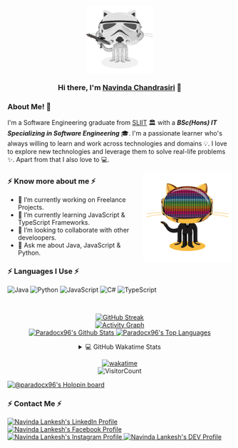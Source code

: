 
<div align="center">
<img align="center" alt="GIF" height="150px" src="https://github.com/paradocx96/paradocx96/blob/main/images/stormtroopocat.png" />

### Hi there, I'm [Navinda Chandrasiri](https://github.com/paradocx96) 👋

</div>  

### About Me! 🤩 &nbsp;

I'm a Software Engineering graduate from <a alt="SLIIT" href="https://www.sliit.lk" target="_blank">SLIIT</a> 🏛 with a _***BSc(Hons) IT Specializing in Software Engineering***_ 🎓. I'm a passionate learner who's always willing to learn and work across technologies and domains 💡. I love to explore new technologies and leverage them to solve real-life problems ✨. Apart from that I also love to 💻. 

<img align="right" height="200" width="200" alt="GIF" src="https://github.com/paradocx96/paradocx96/blob/main/images/daftpunktocat-guy.gif" />

### ⚡ Know more about me ⚡  
- 🔭 I’m currently working on Freelance Projects.
- 🌱 I’m currently learning JavaScript & TypeScript Frameworks.
- 👯 I’m looking to collaborate with other develoopers.
- 💬 Ask me about Java, JavaScript & Python.

### ⚡ Languages I Use ⚡  

![Java](https://img.shields.io/badge/Java-ED8B00?style=for-the-badge&logo=java&logoColor=white) 
![Python](https://img.shields.io/badge/Python-3776AB?style=for-the-badge&logo=python&logoColor=white) 
![JavaScript](https://img.shields.io/badge/JavaScript-323330?style=for-the-badge&logo=javascript&logoColor=F7DF1E) 
![C#](https://img.shields.io/badge/C%23-239120?style=for-the-badge&logo=c-sharp&logoColor=white) 
![TypeScript](https://img.shields.io/badge/TypeScript-white?style=for-the-badge&logo=typescript) 
 

<!--   
![Dart](https://img.shields.io/badge/DART-blue?style=for-the-badge&logo=dart) 
![C](https://img.shields.io/badge/C-00599C?style=for-the-badge&logo=c&logoColor=white) 
![C++](https://img.shields.io/badge/C%2B%2B-00599C?style=for-the-badge&logo=c%2B%2B&logoColor=white) 
![Kotlinn](https://img.shields.io/badge/Kotlin-0095D5?&style=for-the-badge&logo=kotlin&logoColor=white) 
![HTML5](https://img.shields.io/badge/HTML5-E34F26?style=for-the-badge&logo=html5&logoColor=white) 
![CSS3](https://img.shields.io/badge/CSS3-1572B6?style=for-the-badge&logo=css3&logoColor=white) 
![Php](https://img.shields.io/badge/PHP-777BB4?style=for-the-badge&logo=php&logoColor=white) 
![R](https://img.shields.io/badge/R-276DC3?style=for-the-badge&logo=r&logoColor=white) 
![Json](https://img.shields.io/badge/json-5E5C5C?style=for-the-badge&logo=json&logoColor=white) ![Spring](https://img.shields.io/badge/Spring-6DB33F?style=for-the-badge&logo=spring&logoColor=white) ![React](https://img.shields.io/badge/React-20232A?style=for-the-badge&logo=react&logoColor=61DAFB) ![Codeigniter](https://img.shields.io/badge/Codeigniter-EF4223?style=for-the-badge&logo=codeigniter&logoColor=white) ![ExpressJs](https://img.shields.io/badge/Express.js-000000?style=for-the-badge&logo=express&logoColor=white) ![DotNET](https://img.shields.io/badge/.NET-512BD4?style=for-the-badge&logo=dotnet&logoColor=white) ![Django](https://img.shields.io/badge/Django-092E20?style=for-the-badge&logo=django&logoColor=green) ![NodeJs](https://img.shields.io/badge/Node.js-339933?style=for-the-badge&logo=nodedotjs&logoColor=white) ![NPM](https://img.shields.io/badge/npm-CB3837?style=for-the-badge&logo=npm&logoColor=white) ![Jest](https://img.shields.io/badge/Jest-C21325?style=for-the-badge&logo=jest&logoColor=white) ![Selenium](https://img.shields.io/badge/Selenium-43B02A?style=for-the-badge&logo=Selenium&logoColor=white) ![Bootstrap](https://img.shields.io/badge/Bootstrap-563D7C?style=for-the-badge&logo=bootstrap&logoColor=white) ![jQuery](https://img.shields.io/badge/jQuery-0769AD?style=for-the-badge&logo=jquery&logoColor=white) ![MsSql](https://img.shields.io/badge/Microsoft_SQL-CC2927?style=for-the-badge&logo=microsoft-sql-server&logoColor=white) ![MySQL](https://img.shields.io/badge/MySQL-00000F?style=for-the-badge&logo=mysql&logoColor=white) ![SQLite](https://img.shields.io/badge/SQLite-07405E?style=for-the-badge&logo=sqlite&logoColor=white) ![MongoDB](https://img.shields.io/badge/MongoDB-4EA94B?style=for-the-badge&logo=mongodb&logoColor=white) ![PostgreSQL](https://img.shields.io/badge/PostgreSQL-316192?style=for-the-badge&logo=postgresql&logoColor=white) ![Oracle](https://img.shields.io/badge/Oracle-F80000?style=for-the-badge&logo=oracle&logoColor=black) ![Firebase](https://img.shields.io/badge/firebase-ffca28?style=for-the-badge&logo=firebase&logoColor=black) ![AWS](https://img.shields.io/badge/Amazon_AWS-ff7201?style=for-the-badge&logo=amazon-aws&logoColor=white) ![Heroku](https://img.shields.io/badge/Heroku-430098?style=for-the-badge&logo=heroku&logoColor=white) ![Vercel](https://img.shields.io/badge/Vercel%20-%23000000.svg?style=for-the-badge&logo=vercel&logoColor=white) ![Netlify](https://img.shields.io/badge/Netlify-00C7B7?style=for-the-badge&logo=netlify&logoColor=white) ![GitHub Pages](https://img.shields.io/badge/GitHub%20Pages-%23327FC7.svg?style=for-the-badge&logo=github&logoColor=white) ![GitHub](https://img.shields.io/badge/GitHub-100000?style=for-the-badge&logo=github&logoColor=white) ![GitLab](https://img.shields.io/badge/GitLab-330F63?style=for-the-badge&logo=gitlab&logoColor=white) 
<details> 
  <summary>💻 GitHub Monthly Activity Graph</summary>  
  <br/>
</details>  
  
<details> 
  <summary>💻 GitHub Profile Stats</summary>
  <br/>
  <br/>
  <b>Note:</b> Top languages is only a metric of the languages my public code consists of and doesn't reflect experience or skill level.
</details>  
-->

<br />
<div align="center">  
  

  [![GitHub Streak](http://github-readme-streak-stats.herokuapp.com?user=Paradocx96&theme=dark&hide_border=true)](https://github.com/paradocx96)  
  [![Activity Graph](https://github-readme-activity-graph.vercel.app/graph?username=Paradocx96&theme=redical)](https://github.com/paradocx96)  
  <a href="https://github.com/anuraghazra/github-readme-stats">
      <img alt="Paradocx96's Github Stats" src="https://denvercoder1-github-readme-stats.vercel.app/api?username=paradocx96&show_icons=true&count_private=true&theme=react&hide_border=true&bg_color=1F222E&title_color=F85D7F&icon_color=F8D866" height="192px"/>
  </a>
  <a href="https://github.com/anuraghazra/github-readme-stats">
    <img alt="Paradocx96's Top Languages" src="https://denvercoder1-github-readme-stats.vercel.app/api/top-langs/?username=paradocx96&langs_count=8&layout=compact&theme=react&hide_border=true&bg_color=1F222E&title_color=F85D7F&icon_color=F8D866" height="192px"/>
  </a> 
  
  
<details> 
  <summary>💻 GitHub Wakatime Stats</summary>
  <br/>

  <a href="https://wakatime.com/@paradocx96">
    <img src="https://wakatime.com/share/@paradocx96/f224f51b-8e85-452f-a329-7bc8bdab5bff.png"/>
  </a>  
  <img src="https://github-readme-stats.vercel.app/api/wakatime?username=@paradocx96&bg_color=30,e96443,904e95&title_color=fff&text_color=000" />
  
  [_Wakatime stats since Feb-17-2021_](https://wakatime.com/@paradocx96)
  
  <br/>
  <b>Note:</b> Top languages is only a metric of the languages my public code consists of and doesn't reflect experience or skill level.
</details>  

[![wakatime](https://wakatime.com/badge/user/969f949e-b0e5-4f95-8225-6d0354fe3bd6.svg)](https://wakatime.com/@969f949e-b0e5-4f95-8225-6d0354fe3bd6)  
![VisitorCount](https://profile-counter.glitch.me/{paradocx96}/count.svg)  

</div>  


[![@paradocx96's Holopin board](https://holopin.me/paradocx96)](https://holopin.io/@paradocx96)

### ⚡ Contact Me ⚡  

<a href="https://www.linkedin.com/in/navinda-lankesh/">
<img src="https://img.shields.io/badge/LinkedIn-0077B5?style=for-the-badge&logo=linkedin&logoColor=white" alt="Navinda Lankesh's LinkedIn Profile">
</a>  
<a href="https://www.facebook.com/navindalankesh/">
<img src="https://img.shields.io/badge/Facebook-1877F2?style=for-the-badge&logo=facebook&logoColor=white" alt="Navinda Lankesh's Facebook Profile">
</a>
<a href="https://www.instagram.com/navindalc/">
<img src="https://img.shields.io/badge/Instagram-E4405F?style=for-the-badge&logo=instagram&logoColor=white" alt="Navinda Lankesh's Instagram Profile">
</a>
<a href="https://dev.to/paradocx96/">
<img src="https://img.shields.io/badge/dev.to-0A0A0A?style=for-the-badge&logo=dev.to&logoColor=white" alt="Navinda Lankesh's DEV Profile">
</a>
